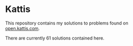 # Kattis

This repository contains my solutions to problems found on [open.kattis.com](http://open.kattis.com).

There are currently 61 solutions contained here.